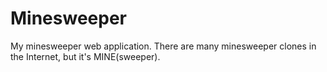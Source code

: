 # Minesweeper
My minesweeper web application. There are many minesweeper clones in the Internet, but it's MINE(sweeper).

